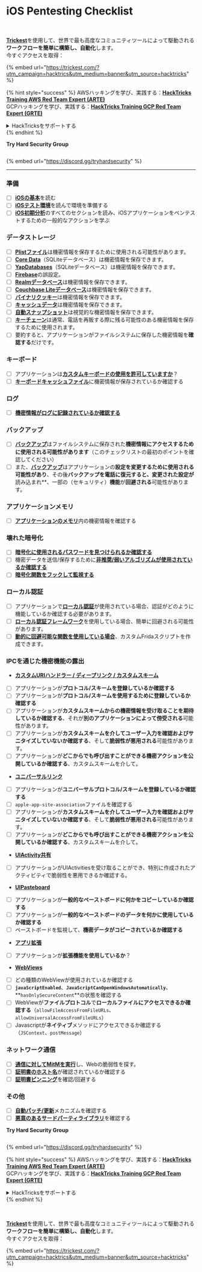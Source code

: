# iOS Pentesting Checklist

<figure><img src="../.gitbook/assets/image (48).png" alt=""><figcaption></figcaption></figure>

\
[**Trickest**](https://trickest.com/?utm\_campaign=hacktrics\&utm\_medium=banner\&utm\_source=hacktricks)を使用して、世界で最も高度なコミュニティツールによって駆動される**ワークフローを簡単に構築し、自動化**します。\
今すぐアクセスを取得：

{% embed url="https://trickest.com/?utm_campaign=hacktrics&utm_medium=banner&utm_source=hacktricks" %}

{% hint style="success" %}
AWSハッキングを学び、実践する：<img src="/.gitbook/assets/arte.png" alt="" data-size="line">[**HackTricks Training AWS Red Team Expert (ARTE)**](https://training.hacktricks.xyz/courses/arte)<img src="/.gitbook/assets/arte.png" alt="" data-size="line">\
GCPハッキングを学び、実践する：<img src="/.gitbook/assets/grte.png" alt="" data-size="line">[**HackTricks Training GCP Red Team Expert (GRTE)**<img src="/.gitbook/assets/grte.png" alt="" data-size="line">](https://training.hacktricks.xyz/courses/grte)

<details>

<summary>HackTricksをサポートする</summary>

* [**サブスクリプションプラン**](https://github.com/sponsors/carlospolop)を確認してください！
* **💬 [**Discordグループ**](https://discord.gg/hRep4RUj7f)または[**Telegramグループ**](https://t.me/peass)に参加するか、**Twitter** 🐦 [**@hacktricks\_live**](https://twitter.com/hacktricks\_live)**をフォローしてください。**
* **[**HackTricks**](https://github.com/carlospolop/hacktricks)および[**HackTricks Cloud**](https://github.com/carlospolop/hacktricks-cloud)のGitHubリポジトリにPRを提出してハッキングトリックを共有してください。**

</details>
{% endhint %}

**Try Hard Security Group**

<figure><img src="../.gitbook/assets/telegram-cloud-document-1-5159108904864449420.jpg" alt=""><figcaption></figcaption></figure>

{% embed url="https://discord.gg/tryhardsecurity" %}

***

### 準備

* [ ] [**iOSの基本**](ios-pentesting/ios-basics.md)を読む
* [ ] [**iOSテスト環境**](ios-pentesting/ios-testing-environment.md)を読んで環境を準備する
* [ ] [**iOS初期分析**](ios-pentesting/#initial-analysis)のすべてのセクションを読み、iOSアプリケーションをペンテストするための一般的なアクションを学ぶ

### データストレージ

* [ ] [**Plistファイル**](ios-pentesting/#plist)は機密情報を保存するために使用される可能性があります。
* [ ] [**Core Data**](ios-pentesting/#core-data)（SQLiteデータベース）は機密情報を保存できます。
* [ ] [**YapDatabases**](ios-pentesting/#yapdatabase)（SQLiteデータベース）は機密情報を保存できます。
* [ ] [**Firebase**](ios-pentesting/#firebase-real-time-databases)の誤設定。
* [ ] [**Realmデータベース**](ios-pentesting/#realm-databases)は機密情報を保存できます。
* [ ] [**Couchbase Liteデータベース**](ios-pentesting/#couchbase-lite-databases)は機密情報を保存できます。
* [ ] [**バイナリクッキー**](ios-pentesting/#cookies)は機密情報を保存できます。
* [ ] [**キャッシュデータ**](ios-pentesting/#cache)は機密情報を保存できます。
* [ ] [**自動スナップショット**](ios-pentesting/#snapshots)は視覚的な機密情報を保存できます。
* [ ] [**キーチェーン**](ios-pentesting/#keychain)は通常、電話を再販する際に残る可能性のある機密情報を保存するために使用されます。
* [ ] 要約すると、アプリケーションがファイルシステムに保存した機密情報を**確認する**だけです。

### キーボード

* [ ] アプリケーションは[**カスタムキーボードの使用を許可していますか**](ios-pentesting/#custom-keyboards-keyboard-cache)？
* [ ] [**キーボードキャッシュファイル**](ios-pentesting/#custom-keyboards-keyboard-cache)に機密情報が保存されているか確認する

### **ログ**

* [ ] [**機密情報がログに記録されているか確認する**](ios-pentesting/#logs)

### バックアップ

* [ ] [**バックアップ**](ios-pentesting/#backups)はファイルシステムに保存された**機密情報にアクセスするために使用される可能性があります**（このチェックリストの最初のポイントを確認してください）
* [ ] また、[**バックアップ**](ios-pentesting/#backups)はアプリケーションの**設定を変更するために使用される可能性があり**、その後**バックアップを電話に復元すると、**変更された設定**が**読み込まれ**、一部の（セキュリティ）**機能**が**回避される**可能性があります。

### **アプリケーションメモリ**

* [ ] [**アプリケーションのメモリ**](ios-pentesting/#testing-memory-for-sensitive-data)内の機密情報を確認する

### **壊れた暗号化**

* [ ] [**暗号化に使用されるパスワードを見つけられるか確認する**](ios-pentesting/#broken-cryptography)
* [ ] 機密データを送信/保存するために[**非推奨/弱いアルゴリズムが使用されているか確認する**](ios-pentesting/#broken-cryptography)
* [ ] [**暗号化関数をフックして監視する**](ios-pentesting/#broken-cryptography)

### **ローカル認証**

* [ ] アプリケーションで[**ローカル認証**](ios-pentesting/#local-authentication)が使用されている場合、認証がどのように機能しているか確認する必要があります。
* [ ] [**ローカル認証フレームワーク**](ios-pentesting/#local-authentication-framework)を使用している場合、簡単に回避される可能性があります。
* [ ] [**動的に回避可能な関数を使用している場合**](ios-pentesting/#local-authentication-using-keychain)、カスタムFridaスクリプトを作成できます。

### IPCを通じた機密機能の露出

* [**カスタムURIハンドラー / ディープリンク / カスタムスキーム**](ios-pentesting/#custom-uri-handlers-deeplinks-custom-schemes)
* [ ] アプリケーションが**プロトコル/スキームを登録しているか確認する**
* [ ] アプリケーションが**プロトコル/スキームを使用するために登録しているか確認する**
* [ ] アプリケーションが**カスタムスキームからの機密情報を受け取ることを期待しているか確認する**、それが**別のアプリケーションによって傍受される**可能性があります。
* [ ] アプリケーションが**カスタムスキームを介してユーザー入力を確認およびサニタイズしていないか確認する**、そして**脆弱性が悪用される**可能性があります。
* [ ] アプリケーションが**どこからでも呼び出すことができる機密アクションを公開しているか確認する**、カスタムスキームを介して。
* [**ユニバーサルリンク**](ios-pentesting/#universal-links)
* [ ] アプリケーションが**ユニバーサルプロトコル/スキームを登録しているか確認する**
* [ ] `apple-app-site-association`ファイルを確認する
* [ ] アプリケーションが**カスタムスキームを介してユーザー入力を確認およびサニタイズしていないか確認する**、そして**脆弱性が悪用される**可能性があります。
* [ ] アプリケーションが**どこからでも呼び出すことができる機密アクションを公開しているか確認する**、カスタムスキームを介して。
* [**UIActivity共有**](ios-pentesting/ios-uiactivity-sharing.md)
* [ ] アプリケーションがUIActivitiesを受け取ることができ、特別に作成されたアクティビティで脆弱性を悪用できるか確認する。
* [**UIPasteboard**](ios-pentesting/ios-uipasteboard.md)
* [ ] アプリケーションが**一般的なペーストボードに何かをコピーしているか確認する**
* [ ] アプリケーションが**一般的なペーストボードのデータを何かに使用しているか確認する**
* [ ] ペーストボードを監視して、**機密データがコピーされているか確認する**
* [**アプリ拡張**](ios-pentesting/ios-app-extensions.md)
* [ ] アプリケーションが**拡張機能を使用しているか**？
* [**WebViews**](ios-pentesting/ios-webviews.md)
* [ ] どの種類のWebViewが使用されているか確認する
* [ ] **`javaScriptEnabled`**、**`JavaScriptCanOpenWindowsAutomatically`**、**`hasOnlySecureContent`**の状態を確認する
* [ ] WebViewが**ファイルプロトコル**で**ローカルファイルにアクセスできるか確認する**（`allowFileAccessFromFileURLs`、`allowUniversalAccessFromFileURLs`）
* [ ] Javascriptが**ネイティブ**メソッドにアクセスできるか確認する（`JSContext`、`postMessage`）

### ネットワーク通信

* [ ] [**通信に対してMitMを実行**](ios-pentesting/#network-communication)し、Webの脆弱性を探す。
* [ ] [**証明書のホスト名**](ios-pentesting/#hostname-check)が確認されているか確認する
* [ ] [**証明書ピンニング**](ios-pentesting/#certificate-pinning)を確認/回避する

### **その他**

* [ ] [**自動パッチ/更新**](ios-pentesting/#hot-patching-enforced-updateing)メカニズムを確認する
* [ ] [**悪意のあるサードパーティライブラリ**](ios-pentesting/#third-parties)を確認する

**Try Hard Security Group**

<figure><img src="../.gitbook/assets/telegram-cloud-document-1-5159108904864449420.jpg" alt=""><figcaption></figcaption></figure>

{% embed url="https://discord.gg/tryhardsecurity" %}

{% hint style="success" %}
AWSハッキングを学び、実践する：<img src="/.gitbook/assets/arte.png" alt="" data-size="line">[**HackTricks Training AWS Red Team Expert (ARTE)**](https://training.hacktricks.xyz/courses/arte)<img src="/.gitbook/assets/arte.png" alt="" data-size="line">\
GCPハッキングを学び、実践する：<img src="/.gitbook/assets/grte.png" alt="" data-size="line">[**HackTricks Training GCP Red Team Expert (GRTE)**<img src="/.gitbook/assets/grte.png" alt="" data-size="line">](https://training.hacktricks.xyz/courses/grte)

<details>

<summary>HackTricksをサポートする</summary>

* [**サブスクリプションプラン**](https://github.com/sponsors/carlospolop)を確認してください！
* **💬 [**Discordグループ**](https://discord.gg/hRep4RUj7f)または[**Telegramグループ**](https://t.me/peass)に参加するか、**Twitter** 🐦 [**@hacktricks\_live**](https://twitter.com/hacktricks\_live)**をフォローしてください。**
* **[**HackTricks**](https://github.com/carlospolop/hacktricks)および[**HackTricks Cloud**](https://github.com/carlospolop/hacktricks-cloud)のGitHubリポジトリにPRを提出してハッキングトリックを共有してください。**

</details>
{% endhint %}

<figure><img src="../.gitbook/assets/image (48).png" alt=""><figcaption></figcaption></figure>

\
[**Trickest**](https://trickest.com/?utm\_campaign=hacktrics\&utm\_medium=banner\&utm\_source=hacktricks)を使用して、世界で最も高度なコミュニティツールによって駆動される**ワークフローを簡単に構築し、自動化**します。\
今すぐアクセスを取得：

{% embed url="https://trickest.com/?utm_campaign=hacktrics&utm_medium=banner&utm_source=hacktricks" %}
